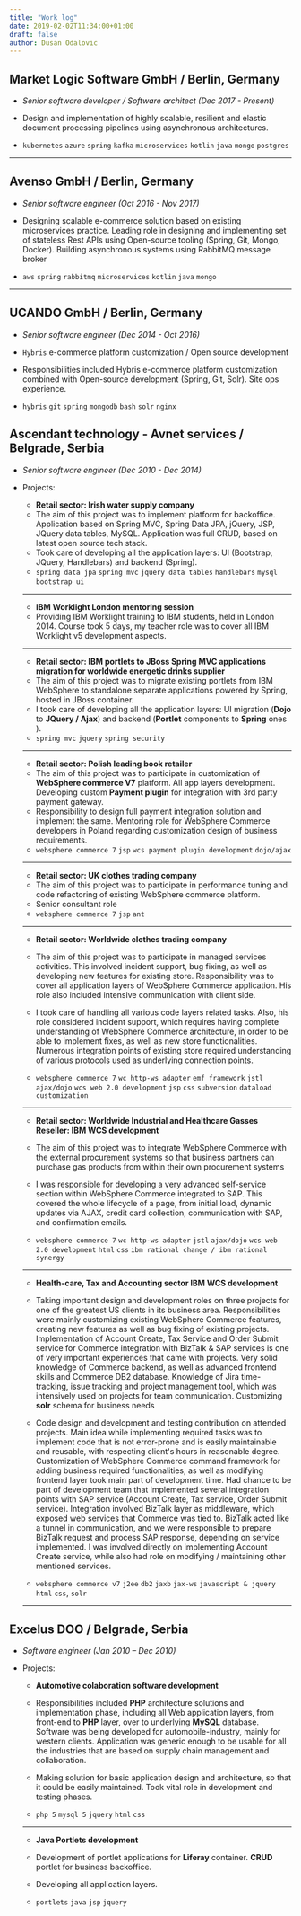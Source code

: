 ```yaml
---
title: "Work log"
date: 2019-02-02T11:34:00+01:00
draft: false
author: Dusan Odalovic
---
```


## Market Logic Software GmbH / Berlin, Germany

* *Senior software developer / Software architect (Dec 2017 - Present)* 

* Design and implementation of highly scalable, resilient and elastic document processing pipelines using asynchronous architectures. 
* `kubernetes` `azure` `spring` `kafka` `microservices` `kotlin` `java` `mongo` `postgres`

---

## Avenso GmbH / Berlin, Germany 

* *Senior software engineer (Oct 2016 - Nov 2017)*

* Designing scalable e-commerce solution based on existing microservices practice. Leading role in designing and implementing set of stateless Rest APIs using Open-source tooling (Spring, Git, Mongo, Docker). Building asynchronous systems using RabbitMQ message broker
* `aws` `spring` `rabbitmq` `microservices` `kotlin` `java` `mongo`

---

## UCANDO GmbH / Berlin, Germany

* *Senior software engineer (Dec 2014 - Oct 2016)*

* `Hybris` e-commerce platform customization / Open source development
* Responsibilities included Hybris e-commerce platform customization combined with Open-source development (Spring, Git, Solr). Site ops experience.
* `hybris` `git` `spring` `mongodb` `bash` `solr` `nginx` 

## Ascendant technology - Avnet services / Belgrade, Serbia

* *Senior software engineer (Dec 2010 - Dec 2014)*

* Projects:

    * **Retail sector: Irish water supply company**
    * The aim of this project was to implement platform for backoffice. Application based on Spring MVC, Spring Data JPA, jQuery, JSP, JQuery data tables, MySQL. Application was full CRUD, based on latest open source tech stack.
    * Took care of developing all the application layers: UI (Bootstrap, JQuery, Handlebars) and backend (Spring).
    * `spring data jpa` `spring mvc` `jquery data tables` `handlebars` `mysql` `bootstrap ui`
        
    --- 
    
    * **IBM Worklight London mentoring session**
    * Providing IBM Worklight training to IBM students, held in London 2014. Course took 5 days, my teacher role was to cover all IBM Worklight v5 development aspects. 
    
    ---
    
    * **Retail sector: IBM portlets to JBoss Spring MVC applications migration for worldwide energetic drinks supplier**
    * The aim of this project was to migrate existing portlets from IBM WebSphere to standalone separate applications powered by Spring, hosted in JBoss container. 
    * I took care of developing all the application layers: UI migration (**Dojo** to **JQuery / Ajax**) and backend (**Portlet** components to **Spring** ones ). 
    * `spring mvc` `jquery` `spring security`
    
    ---
    
    * **Retail sector: Polish leading book retailer**
    * The aim of this project was to participate in customization of **WebSphere commerce V7** platform. All app layers development. Developing custom **Payment plugin** for integration with 3rd party payment gateway.
    * Responsibility to design full payment integration solution and implement the same. Mentoring role for WebSphere Commerce developers in Poland regarding customization design of business requirements.
    * `websphere commerce 7` `jsp` `wcs payment plugin development` `dojo/ajax`
    
    ---
    
    * **Retail sector: UK clothes trading company**
    * The aim of this project was to participate in performance tuning and code refactoring of existing WebSphere commerce platform.
    * Senior consultant role
    * `websphere commerce 7` `jsp` `ant`
    
    ---
    
    * **Retail sector: Worldwide clothes trading company**
    
    * The aim of this project was to participate in managed services activities. This involved incident support, bug fixing, as well as developing new features for existing store. Responsibility was to cover all application layers of WebSphere Commerce application. His role also included intensive communication with client side.
    * I took care of handling all various code layers related tasks. Also, his role considered incident support, which requires having complete understanding of WebSphere Commerce architecture, in order to be able to implement fixes, as well as new store functionalities. Numerous integration points of existing store required understanding of various protocols used as underlying connection points.
    * `websphere commerce 7` `wc http-ws adapter` `emf framework` `jstl` `ajax/dojo` `wcs web 2.0 development` `jsp` `css` `subversion` `dataload customization`
    
    ---
    
    * **Retail sector: Worldwide Industrial and Healthcare Gasses Reseller: IBM WCS development**
    
    * The aim of this project was to integrate WebSphere Commerce with the external procurement systems so that business partners can purchase gas products from within their own procurement systems
    * I was responsible for developing a very advanced self-service section within WebSphere Commerce integrated to SAP.  This covered the whole lifecycle of a page, from initial load, dynamic updates via AJAX, credit card collection, communication with SAP, and confirmation emails.
    * `websphere commerce 7` `wc http-ws adapter` `jstl` `ajax/dojo` `wcs web 2.0 development` `html` `css` `ibm rational change / ibm rational synergy`
    
    ---
    
    * **Health-care, Tax and Accounting sector  IBM WCS development**
    
    * Taking important design and development roles on three projects for one of the greatest US clients in its business area. Responsibilities were mainly customizing existing WebSphere Commerce features, creating new features as well as bug fixing of existing projects. Implementation of Account Create, Tax Service and Order Submit service for Commerce integration with BizTalk & SAP services is one of very important experiences that came with projects. Very solid knowledge of Commerce backend, as well as advanced frontend skills and Commerce DB2 database. Knowledge of Jira time-tracking, issue tracking and project management tool, which was intensively used on projects for team communication. Customizing **solr** schema for business needs 
    * Code design and development and testing contribution on attended projects. Main idea while implementing required tasks was to implement code that is not error-prone and is easily maintainable and reusable, with respecting client's hours in reasonable degree. Customization of WebSphere Commerce command framework for adding business required functionalities, as well as modifying frontend layer took main part of development time. Had chance to be part of development team that implemented several integration points with SAP service (Account Create, Tax service, Order Submit service). Integration involved BizTalk layer as middleware, which exposed web services that Commerce was tied to. BizTalk acted like a tunnel in communication, and we were responsible to prepare BizTalk request and process SAP response, depending on service implemented. I was involved directly on implementing Account Create service, while also had role on modifying / maintaining other mentioned services.
    * `websphere commerce v7` `j2ee` `db2` `jaxb` `jax-ws` `javascript & jquery` `html` `css`, `solr`
    
    ---
    
## Excelus DOO / Belgrade, Serbia

* *Software engineer (Jan 2010 – Dec 2010)*

* Projects:

    * **Automotive colaboration software development**
    
    * Responsibilities included **PHP** architecture solutions and implementation phase, including all Web application layers, from front-end to **PHP** layer, over to underlying **MySQL** database. Software was being developed for automobile-industry, mainly for western clients. Application was generic enough to be usable for all the industries that are based on supply chain management and collaboration.
    * Making solution for basic application design and architecture, so that it could be easily maintained. Took vital role in development and testing phases.
    * `php 5` `mysql 5` `jquery` `html` `css`
    
    ---
    
    * **Java Portlets development**
    
    * Development of portlet applications for **Liferay** container. **CRUD** portlet for business backoffice.
    * Developing all application layers.
    * `portlets` `java` `jsp` `jquery`
